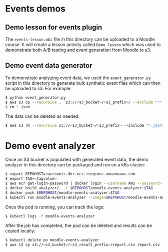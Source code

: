 # Events demos

## Demo lesson for events plugin

The `events-lesson.mbz` file in this directory can be uploaded to a Moodle course. It will create a lesson activity called `Demo lesson` which was used to demonstrate both A/B testing and event generation from Moodle to s3.

## Demo event data generator

To demonstrate analyzing event data, we used the `event_generator.py` script in this directory to generate bulk synthetic event files which can then be uploaded to s3. For example:

```bash
$ python event_generator.py
$ aws s3 cp --recursive .  s3://<s3_bucket>/<s3_prefix>/ --exclude "*" --include "*.json"
$ rm *.json
```

The data can be deleted as needed:

```bash
$ aws s3 rm --recursive s3://<s3_bucket>/<s3_prefix> --include "*.json"
```

# Demo event analyzer

Once an S3 bucket is populated with generated event data, the demo analyzer in this directory can be packaged and run on a k8s cluster:

```bash
$ export REPOHOST=<account>.dkr.ecr.<region>.amazonaws.com
$ export TAG=<tagvalue>
$ aws ecr get-login-password | docker login --username AWS --password-stdin $REPOHOST
$ docker build analyzer/. -t $REPOHOST/moodle-events-analyzer:$TAG
$ docker push $REPOHOST/moodle-events-analyzer:$TAG
$ kubectl run moodle-events-analyzer --image=$REPOHOST/moodle-events-analyzer:$TAG --restart='Never' --env="S3_BUCKET=<s3_bucket>" --env="S3_DATA_PREFIX=<s3_data_prefix>" --env="S3_RESULT_PREFIX=<s3_result_prefix>"
```

Once the pod is running, you can track the logs:

```bash
$ kubectl logs -f moodle-events-analyzer
```

After the job has completed, the pod can be deleted and results can be copied locally:

```bash
$ kubectl delete po moodle-events-analyzer
$ aws s3 cp s3://<s3_bucket>/<s3_result_prefix>/report.csv report.csv
```
